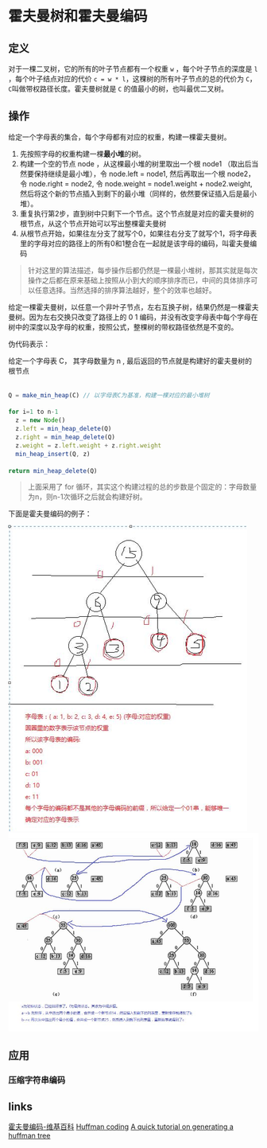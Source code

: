 # 霍夫曼树和霍夫曼编码

## 定义

对于一棵二叉树，它的所有的叶子节点都有一个权重 `w` ，每个叶子节点的深度是 `l` ，每个叶子结点对应的代价 `c = w * l`，这棵树的所有叶子节点的总的代价为 `C`， `C`叫做带权路径长度。霍夫曼树就是 `C` 的值最小的树，也叫最优二叉树。

## 操作

给定一个字母表的集合，每个字母都有对应的权重，构建一棵霍夫曼树。

1. 先按照字母的权重构建一棵**最小堆**的树。
2. 构建一个空的节点 node ，从这棵最小堆的树里取出一个根 node1 （取出后当然要保持继续是最小堆），令 node.left = node1, 然后再取出一个根 node2，令 node.right = node2, 令 node.weight = node1.weight + node2.weight, 然后将这个新的节点插入到剩下的最小堆（同样的，依然要保证插入后是最小堆）。
3. 重复执行第2步，直到树中只剩下一个节点。这个节点就是对应的霍夫曼树的根节点，从这个节点开始可以写出整棵霍夫曼树
4. 从根节点开始，如果往左分支了就写个0，如果往右分支了就写个1，将字母表里的字母对应的路径上的所有0和1整合在一起就是该字母的编码，叫霍夫曼编码

> 针对这里的算法描述，每步操作后都仍然是一棵最小堆树，那其实就是每次操作之后都在原来基础上按照从小到大的顺序排序而已，中间的具体排序可以任意选择。当然选择的排序算法越好，整个的效率也越好。


给定一棵霍夫曼树，以任意一个非叶子节点，左右互换子树，结果仍然是一棵霍夫曼树。因为左右交换只改变了路径上的 0 1 编码，并没有改变字母表中每个字母在树中的深度以及字母的权重，按照公式，整棵树的带权路径依然是不变的。

伪代码表示：

给定一个字母表 C， 其字母数量为 n , 最后返回的节点就是构建好的霍夫曼树的根节点

```js

Q = make_min_heap(C) // 以字母表C为基准，构建一棵对应的最小堆树

for i=1 to n-1
  z = new Node()
  z.left = min_heap_delete(Q)
  z.right = min_heap_delete(Q)
  z.weight = z.left.weight + z.right.weight
  min_heap_insert(Q, z)

return min_heap_delete(Q)
```

> 上面采用了 for 循环，其实这个构建过程的总的步数是个固定的：字母数量为n，则n-1次循环之后就会构建好树。

下面是霍夫曼编码的例子：

![霍夫曼编码例子](./imgs/霍夫曼编码的例子.jpg)
![霍夫曼编码另一个例子](./imgs/霍夫曼编码的另一个例子.jpg)

## 应用

### 压缩字符串编码

## links
[霍夫曼编码-维基百科](https://zh.wikipedia.org/wiki/%E9%9C%8D%E5%A4%AB%E6%9B%BC%E7%BC%96%E7%A0%81)
[Huffman coding](http://homes.sice.indiana.edu/yye/lab/teaching/spring2014-C343/huffman.php)
[A quick tutorial on generating a huffman tree](https://www.siggraph.org/education/materials/HyperGraph/video/mpeg/mpegfaq/huffman_tutorial.html)
